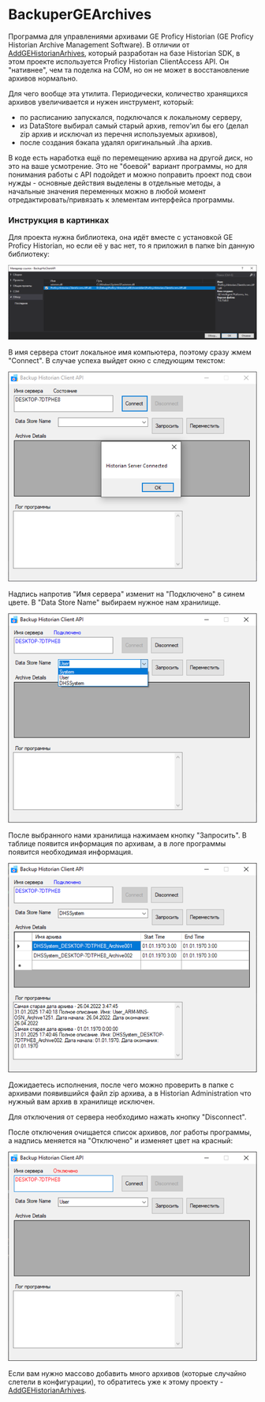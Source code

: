 # BackuperGEArchives

Программа для управлениями архивами GE Proficy Historian (GE Proficy Historian Archive Management Software).
В отличии от [AddGEHistorianArhives](https://github.com/OlegBezverhii/AddGEHistorianArhives), который разработан на базе Historian SDK, в этом проекте используется Proficy Historian ClientAccess API.
Он "нативнее", чем та поделка на COM, но он не может в восстановление архивов нормально.

Для чего вообще эта утилита. Периодически, количество хранящихся архивов увеличивается и нужен инструмент, который:
* по расписанию запускался, подключался к локальному серверу, 
* из DataStore выбирал самый старый архив, remov'ил бы его (делал zip архив и исключал из перечня используемых архивов),
* после создания бэкапа удалял оригинальный .iha архив.

В коде есть наработка ещё по перемещению архива на другой диск, но это на ваше усмотрение. Это не "боевой" вариант программы, но для понимания работы с API подойдет и можно поправить проект под свои нужды - основные действия выделены в отдельные методы, а начальные значения переменных можно в любой момент отредактировать/привязать к элементам интерфейса программы.


### Инструкция в картинках

Для проекта нужна библиотека, она идёт вместе с установкой GE Proficy Historian, но если её у вас нет, то я приложил в папке bin данную библиотеку:

<img src="https://raw.githubusercontent.com/OlegBezverhii/BackuperGEArchives/refs/heads/main/Pictures/1.PNG"/>

В имя сервера стоит локальное имя компьютера, поэтому сразу жмем "Connect". В случае успеха выйдет окно с следующим текстом:

<img src="https://raw.githubusercontent.com/OlegBezverhii/BackuperGEArchives/refs/heads/main/Pictures/2.PNG"/>

Надпись напротив "Имя сервера" изменит на "Подключено" в синем цвете. В "Data Store Name" выбираем нужное нам хранилище.

<img src="https://raw.githubusercontent.com/OlegBezverhii/BackuperGEArchives/refs/heads/main/Pictures/3.PNG"/>

После выбранного нами хранилища нажимаем кнопку "Запросить". В таблице появится информация по архивам, а в логе программы появится необходимая информация.

<img src="https://raw.githubusercontent.com/OlegBezverhii/BackuperGEArchives/refs/heads/main/Pictures/4.PNG"/>

Дожидаетесь исполнения, после чего можно проверить в папке с архивами появившийся файл zip архива, а в Historian Administration что нужный вам архив в хранилище исключен.

Для отключения от сервера необходимо нажать кнопку "Disconnect".

После отключения очищается список архивов, лог работы программы, а надпись меняется на "Отключено" и изменяет цвет на красный:

<img src="https://raw.githubusercontent.com/OlegBezverhii/BackuperGEArchives/refs/heads/main/Pictures/5.PNG"/>


Если вам нужно массово добавить много архивов (которые случайно слетели в конфигурации), то обратитесь уже к этому проекту - [AddGEHistorianArhives](https://github.com/OlegBezverhii/AddGEHistorianArhives).
